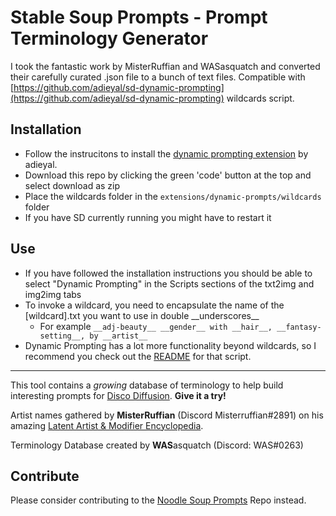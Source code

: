 # **Stable Soup Prompts** - Prompt Terminology Generator

I took the fantastic work by MisterRuffian and WASasquatch and converted their carefully curated .json file to a bunch of text files.
Compatible with [https://github.com/adieyal/sd-dynamic-prompting](https://github.com/adieyal/sd-dynamic-prompting) wildcards script.

## Installation

- Follow the instrucitons to install the [dynamic prompting extension](https://github.com/adieyal/sd-dynamic-prompts) by adieyal.
- Download this repo by clicking the green 'code' button at the top and select download as zip
- Place the wildcards folder in the `extensions/dynamic-prompts/wildcards` folder
- If you have SD currently running you might have to restart it

## Use

- If you have followed the installation instructions you should be able to select "Dynamic Prompting" in the Scripts sections of the txt2img and img2img tabs
- To invoke a wildcard, you need to encapsulate the name of the \[wildcard\].txt you want to use in double \_\_underscores\_\_
  - For example `__adj-beauty__ __gender__ with __hair__, __fantasy-setting__, by __artist__`
- Dynamic Prompting has a lot more functionality beyond wildcards, so I recommend you check out the [README](https://github.com/adieyal/sd-dynamic-prompting/blob/main/README.md) for that script.

---

This tool contains a *growing* database of terminology to help build interesting prompts for [Disco Diffusion](https://discodiffusion.com/). **Give it a try!**

Artist names gathered by **MisterRuffian** (Discord Misterruffian#2891) on his amazing [Latent Artist & Modifier Encyclopedia](https://docs.google.com/spreadsheets/d/1_jgQ9SyvUaBNP1mHHEzZ6HhL_Es1KwBKQtnpnmWW82I/).

Terminology Database created by **WAS**asquatch (Discord: WAS\#0263)

## Contribute

Please consider contributing to the [Noodle Soup Prompts](https://github.com/WASasquatch/noodle-soup-prompts) Repo instead.
